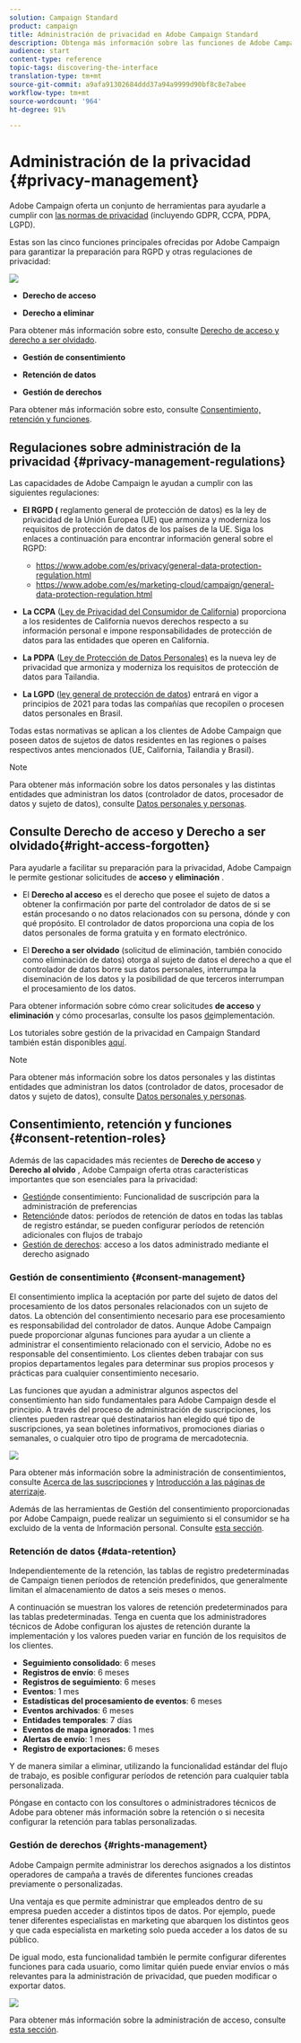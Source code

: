 ```yaml
---
solution: Campaign Standard
product: campaign
title: Administración de privacidad en Adobe Campaign Standard
description: Obtenga más información sobre las funciones de Adobe Campaign Standard para administrar la privacidad.
audience: start
content-type: reference
topic-tags: discovering-the-interface
translation-type: tm+mt
source-git-commit: a9afa91302684ddd37a94a9999d90bf8c8e7abee
workflow-type: tm+mt
source-wordcount: '964'
ht-degree: 91%

---
```



# Administración de la privacidad {#privacy-management}

Adobe Campaign oferta un conjunto de herramientas para ayudarle a cumplir con [las normas de privacidad](#privacy-management-regulations) (incluyendo GDPR, CCPA, PDPA, LGPD).

Estas son las cinco funciones principales ofrecidas por Adobe Campaign para garantizar la preparación para RGPD y otras regulaciones de privacidad:

![](assets/privacy-gdpr-use-cases.png)

* **Derecho de acceso**

* **Derecho a eliminar**

Para obtener más información sobre esto, consulte [Derecho de acceso y derecho a ser olvidado](#right-access-forgotten).

* **Gestión de consentimiento**

* **Retención de datos**

* **Gestión de derechos**

Para obtener más información sobre esto, consulte [Consentimiento, retención y funciones](#consent-retention-roles).

<!--This section presents general information on what Privacy management is and the features provided by Adobe Campaign to manage the [Right to Access and Right to be Forgotten](#right-access-forgotten).

It also contains information on important features to manage Privacy ([consent, data retention and user roles](#consent-retention-roles)), as well as best practices to help you with your Privacy compliance when using Adobe Campaign.-->

## Regulaciones sobre administración de la privacidad {#privacy-management-regulations}

Las capacidades de Adobe Campaign le ayudan a cumplir con las siguientes regulaciones:

* **El RGPD (** reglamento general de protección de datos[](https://ec.europa.eu/info/law/law-topic/data-protection/reform/what-does-general-data-protection-regulation-gdpr-govern_en)) es la ley de privacidad de la Unión Europea (UE) que armoniza y moderniza los requisitos de protección de datos de los países de la UE. Siga los enlaces a continuación para encontrar información general sobre el RGPD:

   * https://www.adobe.com/es/privacy/general-data-protection-regulation.html
   * https://www.adobe.com/es/marketing-cloud/campaign/general-data-protection-regulation.html

* **La CCPA** ([Ley de Privacidad del Consumidor de California](https://leginfo.legislature.ca.gov/faces/codes_displayText.xhtml?lawCode=CIV&amp;division=3.&amp;title=1.81.5.&amp;part=4.&amp;chapter=&amp;article=)) proporciona a los residentes de California nuevos derechos respecto a su información personal e impone responsabilidades de protección de datos para las entidades que operen en California.
* **La PDPA** ([Ley de Protección de Datos Personales)](https://secureprivacy.ai/thailand-pdpa-summary-what-businesses-need-to-know/) es la nueva ley de privacidad que armoniza y moderniza los requisitos de protección de datos para Tailandia.
* **La LGPD** ([ley general de protección de datos](https://iapp.org/media/pdf/resource_center/Brazilian_General_Data_Protection_Law.pdf)) entrará en vigor a principios de 2021 para todas las compañías que recopilen o procesen datos personales en Brasil.

Todas estas normativas se aplican a los clientes de Adobe Campaign que poseen datos de sujetos de datos residentes en las regiones o países respectivos antes mencionados (UE, California, Tailandia y Brasil).

>[!NOTE]
>
>Para obtener más información sobre los datos personales y las distintas entidades que administran los datos (controlador de datos, procesador de datos y sujeto de datos), consulte [Datos personales y personas](../../start/using/privacy.md#personal-data).

## Consulte Derecho de acceso y Derecho a ser olvidado{#right-access-forgotten}

Para ayudarle a facilitar su preparación para la privacidad, Adobe Campaign le permite gestionar solicitudes de **acceso** y **eliminación** .

* El **Derecho al acceso** es el derecho que posee el sujeto de datos a obtener la confirmación por parte del controlador de datos de si se están procesando o no datos relacionados con su persona, dónde y con qué propósito. El controlador de datos proporciona una copia de los datos personales de forma gratuita y en formato electrónico.

* El **Derecho a ser olvidado** (solicitud de eliminación, también conocido como eliminación de datos) otorga al sujeto de datos el derecho a que el controlador de datos borre sus datos personales, interrumpa la diseminación de los datos y la posibilidad de que terceros interrumpan el procesamiento de los datos.

Para obtener información sobre cómo crear solicitudes **de acceso** y **eliminación** y cómo procesarlas, consulte los pasos [de](../../start/using/privacy-requests.md#about-privacy-requests)implementación.

Los tutoriales sobre gestión de la privacidad en Campaign Standard también están disponibles [aquí](https://experienceleague.adobe.com/docs/campaign-standard-learn/tutorials/privacy/privacy-overview.html?lang=es#privacy).

>[!NOTE]
>
>Para obtener más información sobre los datos personales y las distintas entidades que administran los datos (controlador de datos, procesador de datos y sujeto de datos), consulte [Datos personales y personas](../../start/using/privacy.md#personal-data).

## Consentimiento, retención y funciones {#consent-retention-roles}

Además de las capacidades más recientes de **Derecho de acceso** y **Derecho al olvido** , Adobe Campaign oferta otras características importantes que son esenciales para la privacidad:

* [Gestión](#consent-management)de consentimiento: Funcionalidad de suscripción para la administración de preferencias
* [Retención](#data-retention)de datos: períodos de retención de datos en todas las tablas de registro estándar, se pueden configurar períodos de retención adicionales con flujos de trabajo
* [Gestión de derechos](#rights-management): acceso a los datos administrado mediante el derecho asignado 

### Gestión de consentimiento {#consent-management}

El consentimiento implica la aceptación por parte del sujeto de datos del procesamiento de los datos personales relacionados con un sujeto de datos. La obtención del consentimiento necesario para ese procesamiento es responsabilidad del controlador de datos. Aunque Adobe Campaign puede proporcionar algunas funciones para ayudar a un cliente a administrar el consentimiento relacionado con el servicio, Adobe no es responsable del consentimiento. Los clientes deben trabajar con sus propios departamentos legales para determinar sus propios procesos y prácticas para cualquier consentimiento necesario.

Las funciones que ayudan a administrar algunos aspectos del consentimiento han sido fundamentales para Adobe Campaign desde el principio. A través del proceso de administración de suscripciones, los clientes pueden rastrear qué destinatarios han elegido qué tipo de suscripciones, ya sean boletines informativos, promociones diarias o semanales, o cualquier otro tipo de programa de mercadotecnia.

![](assets/privacy-consent-management.png)

Para obtener más información sobre la administración de consentimientos, consulte [Acerca de las suscripciones](../../audiences/using/about-subscriptions.md) y [Introducción a las páginas de aterrizaje](../../channels/using/getting-started-with-landing-pages.md).

Además de las herramientas de Gestión del consentimiento proporcionadas por Adobe Campaign, puede realizar un seguimiento si el consumidor se ha excluido de la venta de Información personal. Consulte [esta sección](../../start/using/privacy-requests.md#sale-of-personal-information-ccpa).

### Retención de datos {#data-retention}

Independientemente de la retención, las tablas de registro predeterminadas de Campaign tienen períodos de retención predefinidos, que generalmente limitan el almacenamiento de datos a seis meses o menos.

A continuación se muestran los valores de retención predeterminados para las tablas predeterminadas. Tenga en cuenta que los administradores técnicos de Adobe configuran los ajustes de retención durante la implementación y los valores pueden variar en función de los requisitos de los clientes.

* **Seguimiento consolidado**: 6 meses
* **Registros de envío**: 6 meses
* **Registros de seguimiento**: 6 meses
* **Eventos**: 1 mes
* **Estadísticas del procesamiento de eventos**: 6 meses
* **Eventos archivados**: 6 meses
* **Entidades temporales**: 7 días
* **Eventos de mapa ignorados**: 1 mes
* **Alertas de envío**: 1 mes
* **Registro de exportaciones:** 6 meses

Y de manera similar a eliminar, utilizando la funcionalidad estándar del flujo de trabajo, es posible configurar períodos de retención para cualquier tabla personalizada.

Póngase en contacto con los consultores o administradores técnicos de Adobe para obtener más información sobre la retención o si necesita configurar la retención para tablas personalizadas.

### Gestión de derechos {#rights-management}

Adobe Campaign permite administrar los derechos asignados a los distintos operadores de campaña a través de diferentes funciones creadas previamente o personalizadas.

Una ventaja es que permite administrar que empleados dentro de su empresa pueden acceder a distintos tipos de datos. Por ejemplo, puede tener diferentes especialistas en marketing que abarquen los distintos geos y que cada especialista en marketing solo pueda acceder a los datos de su público.

De igual modo, esta funcionalidad también le permite configurar diferentes funciones para cada usuario, como limitar quién puede enviar envíos o más relevantes para la administración de privacidad, que pueden modificar o exportar datos.

![](assets/privacy-user-management.png)

Para obtener más información sobre la administración de acceso, consulte [esta sección](../../administration/using/about-access-management.md).
